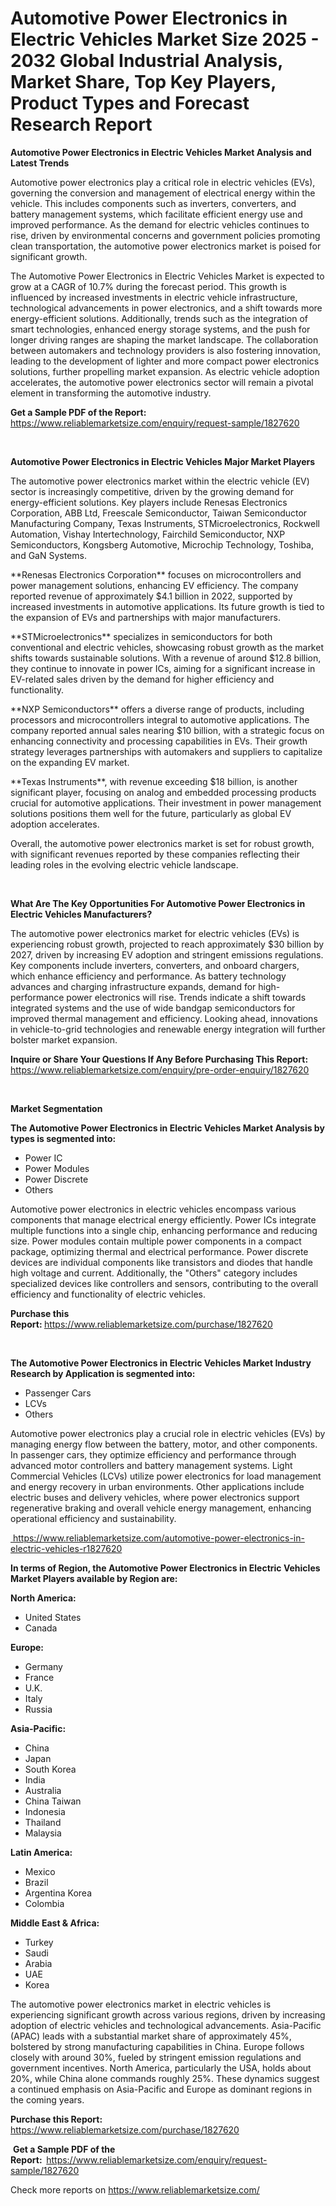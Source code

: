 <p><h1>Automotive Power Electronics in Electric Vehicles Market Size 2025 - 2032 Global Industrial Analysis, Market Share, Top Key Players, Product Types and Forecast Research Report</h1></p><p><strong>Automotive Power Electronics in Electric Vehicles Market Analysis and Latest Trends</strong></p>
<p><p>Automotive power electronics play a critical role in electric vehicles (EVs), governing the conversion and management of electrical energy within the vehicle. This includes components such as inverters, converters, and battery management systems, which facilitate efficient energy use and improved performance. As the demand for electric vehicles continues to rise, driven by environmental concerns and government policies promoting clean transportation, the automotive power electronics market is poised for significant growth.</p><p>The Automotive Power Electronics in Electric Vehicles Market is expected to grow at a CAGR of 10.7% during the forecast period. This growth is influenced by increased investments in electric vehicle infrastructure, technological advancements in power electronics, and a shift towards more energy-efficient solutions. Additionally, trends such as the integration of smart technologies, enhanced energy storage systems, and the push for longer driving ranges are shaping the market landscape. The collaboration between automakers and technology providers is also fostering innovation, leading to the development of lighter and more compact power electronics solutions, further propelling market expansion. As electric vehicle adoption accelerates, the automotive power electronics sector will remain a pivotal element in transforming the automotive industry.</p></p>
<p><strong>Get a Sample PDF of the Report:&nbsp;</strong> <a href="https://www.reliablemarketsize.com/enquiry/request-sample/1827620?utm_campaign=2946&utm_medium=2&utm_source=Github&utm_content=ia&utm_term=31032025&utm_id=automotive-power-electronics-in-electric-vehicles">https://www.reliablemarketsize.com/enquiry/request-sample/1827620</a></p>
<p>&nbsp;</p>
<p><strong>Automotive Power Electronics in Electric Vehicles Major Market Players</strong></p>
<p><p>The automotive power electronics market within the electric vehicle (EV) sector is increasingly competitive, driven by the growing demand for energy-efficient solutions. Key players include Renesas Electronics Corporation, ABB Ltd, Freescale Semiconductor, Taiwan Semiconductor Manufacturing Company, Texas Instruments, STMicroelectronics, Rockwell Automation, Vishay Intertechnology, Fairchild Semiconductor, NXP Semiconductors, Kongsberg Automotive, Microchip Technology, Toshiba, and GaN Systems.</p><p>**Renesas Electronics Corporation** focuses on microcontrollers and power management solutions, enhancing EV efficiency. The company reported revenue of approximately $4.1 billion in 2022, supported by increased investments in automotive applications. Its future growth is tied to the expansion of EVs and partnerships with major manufacturers.</p><p>**STMicroelectronics** specializes in semiconductors for both conventional and electric vehicles, showcasing robust growth as the market shifts towards sustainable solutions. With a revenue of around $12.8 billion, they continue to innovate in power ICs, aiming for a significant increase in EV-related sales driven by the demand for higher efficiency and functionality.</p><p>**NXP Semiconductors** offers a diverse range of products, including processors and microcontrollers integral to automotive applications. The company reported annual sales nearing $10 billion, with a strategic focus on enhancing connectivity and processing capabilities in EVs. Their growth strategy leverages partnerships with automakers and suppliers to capitalize on the expanding EV market.</p><p>**Texas Instruments**, with revenue exceeding $18 billion, is another significant player, focusing on analog and embedded processing products crucial for automotive applications. Their investment in power management solutions positions them well for the future, particularly as global EV adoption accelerates.</p><p>Overall, the automotive power electronics market is set for robust growth, with significant revenues reported by these companies reflecting their leading roles in the evolving electric vehicle landscape.</p></p>
<p>&nbsp;</p>
<p><strong>What Are The Key Opportunities For Automotive Power Electronics in Electric Vehicles Manufacturers?</strong></p>
<p><p>The automotive power electronics market for electric vehicles (EVs) is experiencing robust growth, projected to reach approximately $30 billion by 2027, driven by increasing EV adoption and stringent emissions regulations. Key components include inverters, converters, and onboard chargers, which enhance efficiency and performance. As battery technology advances and charging infrastructure expands, demand for high-performance power electronics will rise. Trends indicate a shift towards integrated systems and the use of wide bandgap semiconductors for improved thermal management and efficiency. Looking ahead, innovations in vehicle-to-grid technologies and renewable energy integration will further bolster market expansion.</p></p>
<p><strong>Inquire or Share Your Questions If Any Before Purchasing This Report:</strong> <a href="https://www.reliablemarketsize.com/enquiry/pre-order-enquiry/1827620?utm_campaign=2946&utm_medium=2&utm_source=Github&utm_content=ia&utm_term=31032025&utm_id=automotive-power-electronics-in-electric-vehicles">https://www.reliablemarketsize.com/enquiry/pre-order-enquiry/1827620</a></p>
<p>&nbsp;</p>
<p><strong>Market Segmentation</strong></p>
<p><strong>The Automotive Power Electronics in Electric Vehicles Market Analysis by types is segmented into:</strong></p>
<p><ul><li>Power IC</li><li>Power Modules</li><li>Power Discrete</li><li>Others</li></ul></p>
<p><p>Automotive power electronics in electric vehicles encompass various components that manage electrical energy efficiently. Power ICs integrate multiple functions into a single chip, enhancing performance and reducing size. Power modules contain multiple power components in a compact package, optimizing thermal and electrical performance. Power discrete devices are individual components like transistors and diodes that handle high voltage and current. Additionally, the "Others" category includes specialized devices like controllers and sensors, contributing to the overall efficiency and functionality of electric vehicles.</p></p>
<p><strong>Purchase this Report:&nbsp;</strong><a href="https://www.reliablemarketsize.com/purchase/1827620?utm_campaign=2946&utm_medium=2&utm_source=Github&utm_content=ia&utm_term=31032025&utm_id=automotive-power-electronics-in-electric-vehicles">https://www.reliablemarketsize.com/purchase/1827620</a></p>
<p>&nbsp;</p>
<p><strong>The Automotive Power Electronics in Electric Vehicles Market Industry Research by Application is segmented into:</strong></p>
<p><ul><li>Passenger Cars</li><li>LCVs</li><li>Others</li></ul></p>
<p><p>Automotive power electronics play a crucial role in electric vehicles (EVs) by managing energy flow between the battery, motor, and other components. In passenger cars, they optimize efficiency and performance through advanced motor controllers and battery management systems. Light Commercial Vehicles (LCVs) utilize power electronics for load management and energy recovery in urban environments. Other applications include electric buses and delivery vehicles, where power electronics support regenerative braking and overall vehicle energy management, enhancing operational efficiency and sustainability.</p></p>
<p><a href="https://www.reliablemarketsize.com/automotive-power-electronics-in-electric-vehicles-r1827620?utm_campaign=2946&utm_medium=2&utm_source=Github&utm_content=ia&utm_term=31032025&utm_id=automotive-power-electronics-in-electric-vehicles">&nbsp;https://www.reliablemarketsize.com/automotive-power-electronics-in-electric-vehicles-r1827620</a></p>
<p><strong>In terms of Region, the Automotive Power Electronics in Electric Vehicles Market Players available by Region are:</strong></p>
<p>
    <p> <strong> North America: </strong>
        <ul>
            <li>United States</li>
            <li>Canada</li>
        </ul>
        </p> 
    <p> <strong> Europe: </strong>
        <ul>
            <li>Germany</li>
            <li>France</li>
            <li>U.K.</li>
            <li>Italy</li>
            <li>Russia</li>
        </ul>
        </p> 
    <p> <strong> Asia-Pacific: </strong>
        <ul>
            <li>China</li>
            <li>Japan</li>
            <li>South Korea</li>
            <li>India</li>
            <li>Australia</li>
            <li>China Taiwan</li>
            <li>Indonesia</li>
            <li>Thailand</li>
            <li>Malaysia</li>
        </ul>
        </p> 
    <p> <strong> Latin America: </strong>
        <ul>
            <li>Mexico</li>
            <li>Brazil</li>
            <li>Argentina Korea</li>
            <li>Colombia</li>
        </ul>
        </p> 
    <p> <strong> Middle East & Africa: </strong>
        <ul>
            <li>Turkey</li>
            <li>Saudi</li>
            <li>Arabia</li>
            <li>UAE</li>
            <li>Korea</li>
        </ul>
    </p>
    </p>
<p><p>The automotive power electronics market in electric vehicles is experiencing significant growth across various regions, driven by increasing adoption of electric vehicles and technological advancements. Asia-Pacific (APAC) leads with a substantial market share of approximately 45%, bolstered by strong manufacturing capabilities in China. Europe follows closely with around 30%, fueled by stringent emission regulations and government incentives. North America, particularly the USA, holds about 20%, while China alone commands roughly 25%. These dynamics suggest a continued emphasis on Asia-Pacific and Europe as dominant regions in the coming years.</p></p>
<p><strong>Purchase this Report: </strong><a href="https://www.reliablemarketsize.com/purchase/1827620?utm_campaign=2946&utm_medium=2&utm_source=Github&utm_content=ia&utm_term=31032025&utm_id=automotive-power-electronics-in-electric-vehicles">https://www.reliablemarketsize.com/purchase/1827620</a></p>
<p>&nbsp;<strong>Get a Sample PDF of the Report:&nbsp;&nbsp;</strong><a href="https://www.reliablemarketsize.com/enquiry/request-sample/1827620?utm_campaign=2946&utm_medium=2&utm_source=Github&utm_content=ia&utm_term=31032025&utm_id=automotive-power-electronics-in-electric-vehicles">https://www.reliablemarketsize.com/enquiry/request-sample/1827620</a></p>
<p><strong></strong></p>
<p>Check more reports on <a href="https://www.reliablemarketsize.com/?utm_campaign=2946&utm_medium=2&utm_source=Github&utm_content=ia&utm_term=31032025&utm_id=automotive-power-electronics-in-electric-vehicles">https://www.reliablemarketsize.com/</a></p>